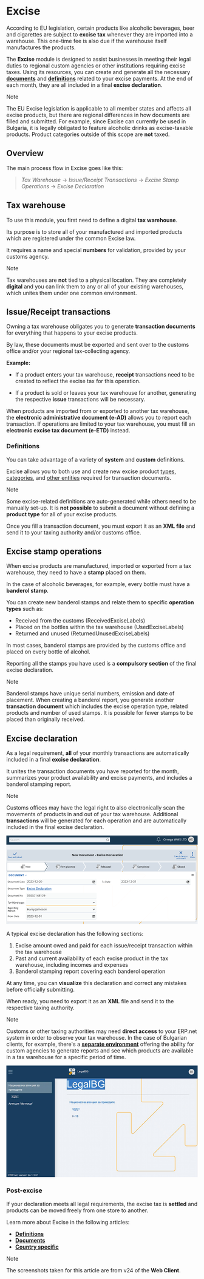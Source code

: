 # Excise

According to EU legislation, certain products like alcoholic beverages, beer and cigarettes are subject to **excise tax** whenever they are imported into a warehouse. This one-time fee is also due if the warehouse itself manufactures the products.

The **Excise** module is designed to assist businesses in meeting their legal duties to regional custom agencies or other institutions requiring excise taxes. Using its resources, you can create and generate all the necessary **[documents](documents/index.md)** and **[definitions](definitions/index.md)** related to your excise payments. At the end of each month, they are all included in a final **excise declaration**.

> [!NOTE]
> The EU Excise legislation is applicable to all member states and affects all excise products, but there are regional differences in how documents are filled and submitted. For example, since Excise can currently be used in Bulgaria, it is legally obligated to feature alcoholic drinks as excise-taxable products. Product categories outside of this scope are **not** taxed.

## Overview

The main process flow in Excise goes like this:

> *Tax Warehouse* → *Issue/Receipt Transactions* → *Excise Stamp Operations* → *Excise Declaration*

## Tax warehouse

To use this module, you first need to define a digital **tax warehouse**. 

Its purpose is to store all of your manufactured and imported products which are registered under the common Excise law.

It requires a name and special **numbers** for validation, provided by your customs agency.

> [!NOTE]
> Tax warehouses are **not** tied to a physical location. They are completely **digital** and you can link them to any or all of your existing warehouses, which unites them under one common environment.

## Issue/Receipt transactions

Owning a tax warehouse obligates you to generate **transaction documents** for everything that happens to your excise products.

By law, these documents must be exported and sent over to the customs office and/or your regional tax-collecting agency.

**Example:**

- If a product enters your tax warehouse, **receipt** transactions need to be created to reflect the excise tax for this operation. 

- If a product is sold or leaves your tax warehouse for another, generating the respective **issue** transactions will be necessary. 

When products are imported from or exported to another tax warehouse, the **electronic administrative document (e-AD)** allows you to report each transaction. If operations are limited to your tax warehouse, you must fill an **electronic excise tax document (e-ETD)** instead.

### Definitions

You can take advantage of a variety of **system** and **custom** definitions. 

Excise allows you to both use and create new excise product [types](definitions/excise-products.md), [categories](definitions/excise-categories.md), and [other entities](definitions/other-excise-definitions.md) required for transaction documents.

> [!NOTE]
> Some excise-related definitions are auto-generated while others need to be manually set-up. It is **not possible** to submit a document without defining a **product type** for all of your excise products.

Once you fill a transaction document, you must export it as an **XML file** and send it to your taxing authority and/or customs office. 

## Excise stamp operations

When excise products are manufactured, imported or exported from a tax warehouse, they need to have a **stamp** placed on them.

In the case of alcoholic beverages, for example, every bottle must have a **banderol stamp**. 

You can create new banderol stamps and relate them to specific **operation types** such as:

- Received from the customs (ReceivedExciseLabels)
- Placed on the bottles within the tax warehouse (UsedExciseLabels)
- Returned and unused (ReturnedUnusedExciseLabels)

In most cases, banderol stamps are provided by the customs office and placed on every bottle of alcohol.

Reporting all the stamps you have used is a **compulsory section** of the final excise declaration.

> [!NOTE]
> Banderol stamps have unique serial numbers, emission and date of placement. When creating a banderol report, you generate another **transaction document** which includes the excise operation type, related products and number of used stamps. It is possible for fewer stamps to be placed than originally received.

## Excise declaration

As a legal requirement, **all** of your monthly transactions are automatically included in a final **excise declaration**.

It unites the transaction documents you have reported for the month, summarizes your product availability and excise payments, and includes a banderol stamping report.

> [!NOTE]
> Customs offices may have the legal right to also electronically scan the movements of products in and out of your tax warehouse. Additional **transactions** will be generated for each operation and are automatically included in the final excise declaration.

![Excise](pictures/excise_declare.png)

A typical excise declaration has the following sections:

1. Excise amount owed and paid for each issue/receipt transaction within the tax warehouse
2. Past and current availability of each excise product in the tax warehouse, including incomes and expenses 
3. Banderol stamping report covering each banderol operation

At any time, you can **visualize** this declaration and correct any mistakes before officially submitting. 

When ready, you need to export it as an **XML** file and send it to the respective taxing authority.

> [!NOTE]
> Customs or other taxing authorities may need **direct access** to your ERP.net system in order to observe your tax warehouse. In the case of Bulgarian clients, for example, there's a **[separate environment](https://testdb-model.my.erp.net/legal)** offering the ability for custom agencies to generate reports and see which products are available in a tax warehouse for a specific period of time.

![Excise](pictures/legalBGnew.png)

### Post-excise

If your declaration meets all legal requirements, the excise tax is **settled** and products can be moved freely from one store to another.

Learn more about Excise in the following articles:

- **[Definitions](definitions/index.md)**
- **[Documents](documents/index.md)**
- **[Country specific](country-specific/index.md)**



> [!NOTE]
> The screenshots taken for this article are from v24 of the **Web Client**.
